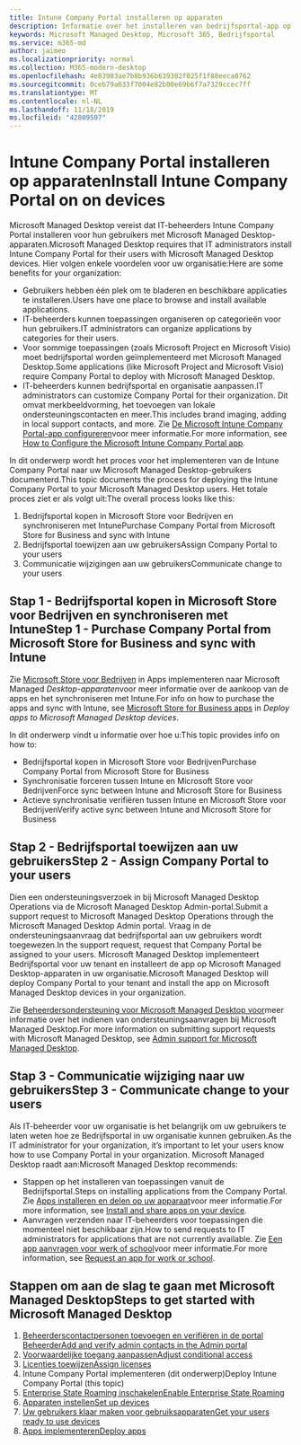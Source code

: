 ```yaml
---
title: Intune Company Portal installeren op apparaten
description: Informatie over het installeren van bedrijfsportal-app op Microsoft Managed Desktop-apparaten
keywords: Microsoft Managed Desktop, Microsoft 365, Bedrijfsportal
ms.service: m365-md
author: jaimeo
ms.localizationpriority: normal
ms.collection: M365-modern-desktop
ms.openlocfilehash: 4e83983ae7b8b936b639382f025f1f88eeca0762
ms.sourcegitcommit: 0ceb79a633f7004e82b80e69b6f7a7329ccec7ff
ms.translationtype: MT
ms.contentlocale: nl-NL
ms.lasthandoff: 11/18/2019
ms.locfileid: "42809507"
---
```

# <a name="install-intune-company-portal-on-on-devices"></a><span data-ttu-id="8ed03-104">Intune Company Portal installeren op apparaten</span><span class="sxs-lookup"><span data-stu-id="8ed03-104">Install Intune Company Portal on on devices</span></span>

<span data-ttu-id="8ed03-105">Microsoft Managed Desktop vereist dat IT-beheerders Intune Company Portal installeren voor hun gebruikers met Microsoft Managed Desktop-apparaten.</span><span class="sxs-lookup"><span data-stu-id="8ed03-105">Microsoft Managed Desktop requires that IT administrators install Intune Company Portal for their users with Microsoft Managed Desktop devices.</span></span> <span data-ttu-id="8ed03-106">Hier volgen enkele voordelen voor uw organisatie:</span><span class="sxs-lookup"><span data-stu-id="8ed03-106">Here are some benefits for your organization:</span></span>
- <span data-ttu-id="8ed03-107">Gebruikers hebben één plek om te bladeren en beschikbare applicaties te installeren.</span><span class="sxs-lookup"><span data-stu-id="8ed03-107">Users have one place to browse and install available applications.</span></span> 
- <span data-ttu-id="8ed03-108">IT-beheerders kunnen toepassingen organiseren op categorieën voor hun gebruikers.</span><span class="sxs-lookup"><span data-stu-id="8ed03-108">IT administrators can organize applications by categories for their users.</span></span>  
- <span data-ttu-id="8ed03-109">Voor sommige toepassingen (zoals Microsoft Project en Microsoft Visio) moet bedrijfsportal worden geïmplementeerd met Microsoft Managed Desktop.</span><span class="sxs-lookup"><span data-stu-id="8ed03-109">Some applications (like Microsoft Project and Microsoft Visio) require Company Portal to deploy with Microsoft Managed Desktop.</span></span>
- <span data-ttu-id="8ed03-110">IT-beheerders kunnen bedrijfsportal en organisatie aanpassen.</span><span class="sxs-lookup"><span data-stu-id="8ed03-110">IT administrators can customize Company Portal for their organization.</span></span> <span data-ttu-id="8ed03-111">Dit omvat merkbeeldvorming, het toevoegen van lokale ondersteuningscontacten en meer.</span><span class="sxs-lookup"><span data-stu-id="8ed03-111">This includes brand imaging, adding in local support contacts, and more.</span></span> <span data-ttu-id="8ed03-112">Zie [De Microsoft Intune Company Portal-app configureren](https://docs.microsoft.com/intune/company-portal-app)voor meer informatie.</span><span class="sxs-lookup"><span data-stu-id="8ed03-112">For more information, see [How to Configure the Microsoft Intune Company Portal app](https://docs.microsoft.com/intune/company-portal-app).</span></span>   

<span data-ttu-id="8ed03-113">In dit onderwerp wordt het proces voor het implementeren van de Intune Company Portal naar uw Microsoft Managed Desktop-gebruikers documenterd.</span><span class="sxs-lookup"><span data-stu-id="8ed03-113">This topic documents the process for deploying the Intune Company Portal to your Microsoft Managed Desktop users.</span></span> <span data-ttu-id="8ed03-114">Het totale proces ziet er als volgt uit:</span><span class="sxs-lookup"><span data-stu-id="8ed03-114">The overall process looks like this:</span></span>
1. <span data-ttu-id="8ed03-115">Bedrijfsportal kopen in Microsoft Store voor Bedrijven en synchroniseren met Intune</span><span class="sxs-lookup"><span data-stu-id="8ed03-115">Purchase Company Portal from Microsoft Store for Business and sync with Intune</span></span>
2. <span data-ttu-id="8ed03-116">Bedrijfsportal toewijzen aan uw gebruikers</span><span class="sxs-lookup"><span data-stu-id="8ed03-116">Assign Company Portal to your users</span></span>
3. <span data-ttu-id="8ed03-117">Communicatie wijzigingen aan uw gebruikers</span><span class="sxs-lookup"><span data-stu-id="8ed03-117">Communicate change to your users</span></span>

## <a name="step-1---purchase-company-portal-from-microsoft-store-for-business-and-sync-with-intune"></a><span data-ttu-id="8ed03-118">Stap 1 - Bedrijfsportal kopen in Microsoft Store voor Bedrijven en synchroniseren met Intune</span><span class="sxs-lookup"><span data-stu-id="8ed03-118">Step 1 - Purchase Company Portal from Microsoft Store for Business and sync with Intune</span></span>
<span data-ttu-id="8ed03-119">Zie [Microsoft Store voor Bedrijven](deploy-apps.md#msfb-apps) in Apps implementeren naar Microsoft Managed *Desktop-apparaten*voor meer informatie over de aankoop van de apps en het synchroniseren met Intune.</span><span class="sxs-lookup"><span data-stu-id="8ed03-119">For info on how to purchase the apps and sync with Intune, see [Microsoft Store for Business apps](deploy-apps.md#msfb-apps) in *Deploy apps to Microsoft Managed Desktop devices*.</span></span>

<span data-ttu-id="8ed03-120">In dit onderwerp vindt u informatie over hoe u:</span><span class="sxs-lookup"><span data-stu-id="8ed03-120">This topic provides info on how to:</span></span> 
- <span data-ttu-id="8ed03-121">Bedrijfsportal kopen in Microsoft Store voor Bedrijven</span><span class="sxs-lookup"><span data-stu-id="8ed03-121">Purchase Company Portal from Microsoft Store for Business</span></span> 
- <span data-ttu-id="8ed03-122">Synchronisatie forceren tussen Intune en Microsoft Store voor Bedrijven</span><span class="sxs-lookup"><span data-stu-id="8ed03-122">Force sync between Intune and Microsoft Store for Business</span></span>
- <span data-ttu-id="8ed03-123">Actieve synchronisatie verifiëren tussen Intune en Microsoft Store voor Bedrijven</span><span class="sxs-lookup"><span data-stu-id="8ed03-123">Verify active sync between Intune and Microsoft Store for Business</span></span> 

## <a name="step-2---assign-company-portal-to-your-users"></a><span data-ttu-id="8ed03-124">Stap 2 - Bedrijfsportal toewijzen aan uw gebruikers</span><span class="sxs-lookup"><span data-stu-id="8ed03-124">Step 2 - Assign Company Portal to your users</span></span>
<span data-ttu-id="8ed03-125">Dien een ondersteuningsverzoek in bij Microsoft Managed Desktop Operations via de Microsoft Managed Desktop Admin-portal.</span><span class="sxs-lookup"><span data-stu-id="8ed03-125">Submit a support request to Microsoft Managed Desktop Operations through the Microsoft Managed Desktop Admin portal.</span></span> <span data-ttu-id="8ed03-126">Vraag in de ondersteuningsaanvraag dat bedrijfsportal aan uw gebruikers wordt toegewezen.</span><span class="sxs-lookup"><span data-stu-id="8ed03-126">In the support request, request that Company Portal be assigned to your users.</span></span> <span data-ttu-id="8ed03-127">Microsoft Managed Desktop implementeert Bedrijfsportal voor uw tenant en installeert de app op Microsoft Managed Desktop-apparaten in uw organisatie.</span><span class="sxs-lookup"><span data-stu-id="8ed03-127">Microsoft Managed Desktop will deploy Company Portal to your tenant and install the app on Microsoft Managed Desktop devices in your organization.</span></span>

<span data-ttu-id="8ed03-128">Zie [Beheerdersondersteuning voor Microsoft Managed Desktop voor](../working-with-managed-desktop/admin-support.md)meer informatie over het indienen van ondersteuningsaanvragen bij Microsoft Managed Desktop.</span><span class="sxs-lookup"><span data-stu-id="8ed03-128">For more information on submitting support requests with Microsoft Managed Desktop, see [Admin support for Microsoft Managed Desktop](../working-with-managed-desktop/admin-support.md).</span></span>

## <a name="step-3---communicate-change-to-your-users"></a><span data-ttu-id="8ed03-129">Stap 3 - Communicatie wijziging naar uw gebruikers</span><span class="sxs-lookup"><span data-stu-id="8ed03-129">Step 3 - Communicate change to your users</span></span>
<span data-ttu-id="8ed03-130">Als IT-beheerder voor uw organisatie is het belangrijk om uw gebruikers te laten weten hoe ze Bedrijfsportal in uw organisatie kunnen gebruiken.</span><span class="sxs-lookup"><span data-stu-id="8ed03-130">As the IT administrator for your organization, it’s important to let your users know how to use Company Portal in your organization.</span></span> <span data-ttu-id="8ed03-131">Microsoft Managed Desktop raadt aan:</span><span class="sxs-lookup"><span data-stu-id="8ed03-131">Microsoft Managed Desktop recommends:</span></span>
- <span data-ttu-id="8ed03-132">Stappen op het installeren van toepassingen vanuit de Bedrijfsportal.</span><span class="sxs-lookup"><span data-stu-id="8ed03-132">Steps on installing applications from the Company Portal.</span></span> <span data-ttu-id="8ed03-133">Zie [Apps installeren en delen op uw apparaat](https://docs.microsoft.com/intune-user-help/install-apps-cpapp-windows)voor meer informatie.</span><span class="sxs-lookup"><span data-stu-id="8ed03-133">For more information, see [Install and share apps on your device](https://docs.microsoft.com/intune-user-help/install-apps-cpapp-windows).</span></span>
- <span data-ttu-id="8ed03-134">Aanvragen verzenden naar IT-beheerders voor toepassingen die momenteel niet beschikbaar zijn.</span><span class="sxs-lookup"><span data-stu-id="8ed03-134">How to send requests to IT administrators for applications that are not currently available.</span></span> <span data-ttu-id="8ed03-135">Zie [Een app aanvragen voor werk of school](https://docs.microsoft.com/intune-user-help/install-apps-cpapp-windows#request-an-app-for-work-or-school)voor meer informatie.</span><span class="sxs-lookup"><span data-stu-id="8ed03-135">For more information, see [Request an app for work or school](https://docs.microsoft.com/intune-user-help/install-apps-cpapp-windows#request-an-app-for-work-or-school).</span></span>  

## <a name="steps-to-get-started-with-microsoft-managed-desktop"></a><span data-ttu-id="8ed03-136">Stappen om aan de slag te gaan met Microsoft Managed Desktop</span><span class="sxs-lookup"><span data-stu-id="8ed03-136">Steps to get started with Microsoft Managed Desktop</span></span>

1. [<span data-ttu-id="8ed03-137">Beheerderscontactpersonen toevoegen en verifiëren in de portal Beheerder</span><span class="sxs-lookup"><span data-stu-id="8ed03-137">Add and verify admin contacts in the Admin portal</span></span>](add-admin-contacts.md)
2. [<span data-ttu-id="8ed03-138">Voorwaardelijke toegang aanpassen</span><span class="sxs-lookup"><span data-stu-id="8ed03-138">Adjust conditional access</span></span>](conditional-access.md)
3. [<span data-ttu-id="8ed03-139">Licenties toewijzen</span><span class="sxs-lookup"><span data-stu-id="8ed03-139">Assign licenses</span></span>](assign-licenses.md)
4. <span data-ttu-id="8ed03-140">Intune Company Portal implementeren (dit onderwerp)</span><span class="sxs-lookup"><span data-stu-id="8ed03-140">Deploy Intune Company Portal (this topic)</span></span>
5. [<span data-ttu-id="8ed03-141">Enterprise State Roaming inschakelen</span><span class="sxs-lookup"><span data-stu-id="8ed03-141">Enable Enterprise State Roaming</span></span>](enterprise-state-roaming.md)
6. [<span data-ttu-id="8ed03-142">Apparaten instellen</span><span class="sxs-lookup"><span data-stu-id="8ed03-142">Set up devices</span></span>](set-up-devices.md)
7. [<span data-ttu-id="8ed03-143">Uw gebruikers klaar maken voor gebruiksapparaten</span><span class="sxs-lookup"><span data-stu-id="8ed03-143">Get your users ready to use devices</span></span>](get-started-devices.md)
8. [<span data-ttu-id="8ed03-144">Apps implementeren</span><span class="sxs-lookup"><span data-stu-id="8ed03-144">Deploy apps</span></span>](deploy-apps.md)
